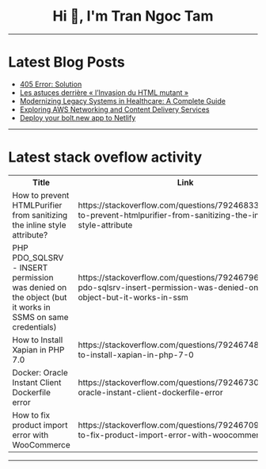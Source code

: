 <h1 align="center">Hi 👋, I'm Tran Ngoc Tam</h1>

---

# Latest Blog Posts 
<!-- BLOG-POST-LIST:START -->
- [405 Error: Solution](https://dev.to/devmercy/405-error-solution-5cc9)
- [Les astuces derrière « l’Invasion du HTML mutant »](https://dev.to/onepoint/les-astuces-derriere-linvasion-du-html-mutant--1j8)
- [Modernizing Legacy Systems in Healthcare: A Complete Guide](https://dev.to/evelynwyatt/modernizing-legacy-systems-in-healthcare-a-complete-guide-mm5)
- [Exploring AWS Networking and Content Delivery Services](https://dev.to/enitanogun1/exploring-aws-networking-and-content-delivery-services-5ck0)
- [Deploy your bolt.new app to Netlify](https://dev.to/netlify/deploy-your-boltnew-app-to-netlify-1k54)
<!-- BLOG-POST-LIST:END -->

---

# Latest stack oveflow activity
<table>
  <tr><th>Title</th><th>Link</th></tr>
  <!-- STACKOVERFLOW:START --><tr><td>How to prevent HTMLPurifier from sanitizing the inline style attribute?</td><td>https://stackoverflow.com/questions/79246833/how-to-prevent-htmlpurifier-from-sanitizing-the-inline-style-attribute</td></tr><tr><td>PHP PDO_SQLSRV - INSERT permission was denied on the object &lpar;but it works in SSMS on same credentials&rpar;</td><td>https://stackoverflow.com/questions/79246796/php-pdo-sqlsrv-insert-permission-was-denied-on-the-object-but-it-works-in-ssm</td></tr><tr><td>How to Install Xapian in PHP 7.0</td><td>https://stackoverflow.com/questions/79246748/how-to-install-xapian-in-php-7-0</td></tr><tr><td>Docker: Oracle Instant Client Dockerfile error</td><td>https://stackoverflow.com/questions/79246730/docker-oracle-instant-client-dockerfile-error</td></tr><tr><td>How to fix product import error with WooCommerce</td><td>https://stackoverflow.com/questions/79246709/how-to-fix-product-import-error-with-woocommerce</td></tr><!-- STACKOVERFLOW:END -->
</table>

---


